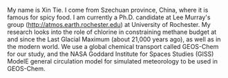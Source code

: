 My name is Xin Tie. I come from Szechuan province, China, where it is famous for spicy food. I am currently a Ph.D. candidate at Lee Murray's group (http://atmos.earth.rochester.edu) at University of Rochester. My research looks into the role of chlorine in constraining methane budget at and since the Last Glacial Maximum (about 21,000 years ago), as well as in the modern world. We use a global chemical transport called GEOS-Chem for our study, and the NASA Goddard Institute for Spaces Studies (GISS) ModelE general circulation model for simulated meteorology to be used in GEOS-Chem.
